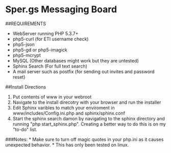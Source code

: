Sper.gs Messaging Board
=======================

##REQUIREMENTS
* WebServer running PHP 5.3.7+
* php5-curl (for ETI username check)
* php5-json
* php5-gd or php5-imagick
* php5-mcrypt
* MySQL (Other databases might work but they are untested)
* Sphinx Search (For full text search)
* A mail server such as postfix (for sending out invites and password reset)

##Install Directions
1. Put contents of www in your webroot
2. Navigate to the install direcotry with your browser and run the installer
3. Edit Sphinx varibles to match your enviroment in www/includes/Config.ini.php and sphinx/sphinx.conf
4. Start the sphinx search damon by navigating to the sphinx directory and running "php start_sphinx.php". Creating a better way to do this is on my "to-do" list.

###Notes:
	* Make sure to turn off magic quotes in your php.ini as it causes unexpected behavior. 
	* This has only been tested on linux.